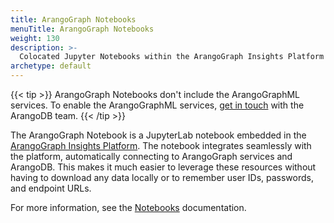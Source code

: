 ```yaml
---
title: ArangoGraph Notebooks
menuTitle: ArangoGraph Notebooks
weight: 130
description: >-
  Colocated Jupyter Notebooks within the ArangoGraph Insights Platform
archetype: default
---
```

{{< tip >}}
ArangoGraph Notebooks don't include the ArangoGraphML services.
To enable the ArangoGraphML services, 
[get in touch](https://www.arangodb.com/contact/)
with the ArangoDB team.
{{< /tip >}}

The ArangoGraph Notebook is a JupyterLab notebook embedded in the
[ArangoGraph Insights Platform](https://cloud.arangodb.com/home?utm_source=docs&utm_medium=cluster_pages&utm_campaign=docs_traffic).
The notebook integrates seamlessly with the platform,
automatically connecting to ArangoGraph services and ArangoDB.
This makes it much easier to leverage these resources without having
to download any data locally or to remember user IDs, passwords, and endpoint URLs.

For more information, see the [Notebooks](../arangograph/notebooks.md) documentation.
